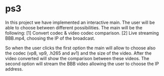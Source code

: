 # ps3

In this project we have implemented an interactive main. The user will be able to choose between different possibilities. The main will be the following:
[1] Convert codec & video codec comparison.
[2] Live streaming BBB.mp4, choosing the IP of the broadcast. 

So when the user clicks the first option the main will allow to choose also the codec (vp8, vp9, .h265 and av1) and the size of the video. After the video converted will show the comparison between these videos.
The second option will stream the BBB video allowing the user to choose the IP address.
